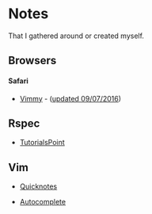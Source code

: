 # Notes
That I gathered around or created myself.

## Browsers

#### Safari
  * [Vimmy](https://github.com/ogirginc/Notes/blob/master/lib/Browsers/Safari/Vimmy.md) - ([updated 09/07/2016](http://gggritso.com/Vimmy.safariextension/))

## Rspec

* [TutorialsPoint](https://github.com/ogirginc/Notes/tree/master/lib/Rspec/TutorialsPoint)

## Vim
* [Quicknotes](https://github.com/ogirginc/Notes/tree/master/lib/Vim)

* [Autocomplete](https://github.com/ogirginc/Notes/tree/master/lib/Vim#autocomplete)
